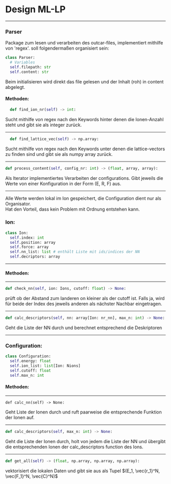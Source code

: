 # Design ML-LP
------
### Parser
Package zum lesen und verarbeiten des outcar-files, implementiert mithilfe von 'regex'.
soll folgendermaßen organisiert sein:
```Python
class Parser:
  # Variables
  self.filepath: str
  self.content: str
```
Beim initialisieren wird direkt das file gelesen und der Inhalt (roh) in content abgelegt.
#### Methoden:
```python
  def find_ion_nr(self) -> int:
```
Sucht mithilfe von regex nach den Keywords hinter denen die Ionen-Anzahl steht und gibt sie als integer zurück.

---
```python
  def find_lattice_vec(self) -> np.array:
```
Sucht mithilfe von regex nach den Keywords unter denen die lattice-vectors zu finden sind und gibt sie als numpy array zurück.

---

```Python
def process_content(self, config_nr: int) -> (float, array, array):
```
Als Iterator implementiertes Verarbeiten der configurations. Gibt jeweils die Werte von einer Konfiguration in der Form (E, R, F) aus.

--- 

Alle Werte werden lokal im Ion gespeichert, die Configuration dient nur als Organisator.  
Hat den Vorteil, dass kein Problem mit Ordnung entstehen kann.
### Ion:
```python
class Ion:
  self.index: int
  self.position: array
  self.force: array
  self.nn_list: list # enthält Liste mit ids/indices der NN
  self.decriptors: array
```

---
#### Methoden:
---
```python
def check_nn(self, ion: Ions, cutoff: float) -> None:
```
prüft ob der Abstand zum Ianderen on kleiner als der cutoff ist. Falls ja, wird für beide der Index des jeweils anderen als nächster Nachbar eingetragen.

---
```python
def calc_descriptors(self, nn: array[Ion: nr_nn], max_n: int) -> None:
```
Geht die Liste der NN durch und berechnet entsprechend die Deskriptoren

---
### Configuration:
```Python
class Configuration:
  self.energy: float
  self.ion_list: list[Ion: Nions]
  self.cutoff: float
  self.max_n: int
```
#### Methoden:
---
```python:
def calc_nn(self) -> None:
```
Geht Liste der Ionen durch und ruft paarweise die entsprechende Funktion der Ionen auf.

---
```python
def calc_descriptors(self, max_n: int) -> None:
```
Geht die Liste der Ionen durch, holt von jedem die Liste der NN und übergibt die entsprechenden Ionen der calc_descriptors function des Ions.

---
```python
def get_all(self) -> (float, np.array, np.array, np.array):
```
vektorisiert die lokalen Daten und gibt sie aus als Tupel $(E_1, \vec{r_1}^N, \vec{F_1}^N, \vec{C}^N)$
